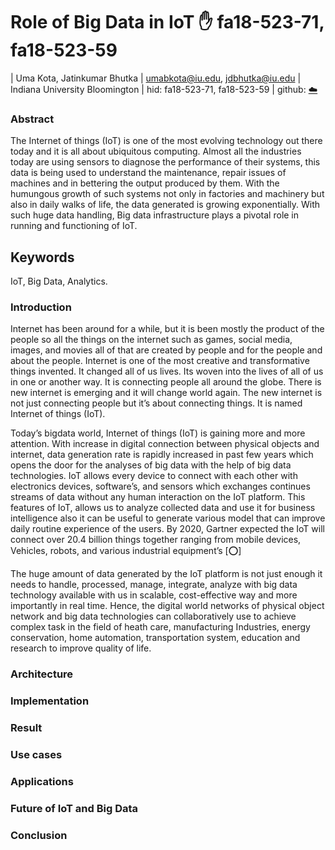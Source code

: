 # Role of Big Data in IoT :hand: fa18-523-71, fa18-523-59

| Uma Kota, Jatinkumar Bhutka
| umabkota@iu.edu, jdbhutka@iu.edu
| Indiana University Bloomington
| hid: fa18-523-71, fa18-523-59
| github: [:cloud:](https://github.com/cloudmesh-community/fa18-523-71/edit/master/paper/paper.md)


### Abstract

The Internet of things (IoT) is one of the most evolving technology out there today and it is all about ubiquitous computing. Almost all the industries today are using sensors to diagnose the performance of their systems, this data is being used to understand the maintenance, repair issues of machines and in bettering the output produced by them. With the humungous growth of such systems not only in factories and machinery but also in daily walks of life, the data generated is growing exponentially. With such huge data handling, Big data infrastructure plays a pivotal role in running and functioning of IoT.


## Keywords

IoT, Big Data, Analytics.

### Introduction

Internet has been around for a while, but it is been mostly the product of the people so all the things on the internet such as games, social media, images, and movies all of that are created by people and for the people and about the people. Internet is one of the most creative and transformative things invented. It changed all of us lives. Its woven into the lives of all of us in one or another way. It is connecting people all around the globe. There is new internet is emerging and it will change world again. The new internet is not just connecting people but it’s about connecting things. It is named Internet of things (IoT).

Today’s bigdata world, Internet of things (IoT) is gaining more and more attention. With increase in digital connection between physical objects and internet, data generation rate is rapidly increased in past few years which opens the door for the analyses of big data with the help of big data technologies. IoT allows every device to connect with each other with electronics devices, software’s, and sensors which exchanges continues streams of data without any human interaction on the IoT platform. This features of IoT, allows us to analyze collected data and use it for business intelligence also it can be useful to generate various model that can improve daily routine experience of the users. By 2020, Gartner expected the IoT will connect over 20.4 billion things together ranging from mobile devices, Vehicles, robots, and various industrial equipment’s [:o:]

The huge amount of data generated by the IoT platform is not just enough it needs to handle, processed, manage, integrate, analyze with big data technology available with us in scalable, cost-effective way and more importantly in real time. Hence, the digital world networks of physical object network and big data technologies can collaboratively use to achieve complex task in the field of heath care, manufacturing Industries, energy conservation, home automation, transportation system, education and research to improve quality of life.


### Architecture


### Implementation


### Result


### Use cases


### Applications


### Future of IoT and Big Data 


### Conclusion 
